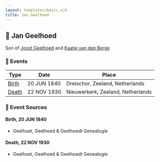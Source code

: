 ```yaml
---
layout: templates/basic.njk
title: Jan Geelhoed
---
```

## 🔵 Jan Geelhoed

Son of [Joost Geelhoed](/people/7/72031888) and [Kaatje van den Berge](/people/3/32271874)

### 📆 Events

Type | Date | Place
------ | ------ | ------
[Birth](#event-da4402a1-5960-4910-b7f0-bb0b8670911b) | 20 JUN 1840 | Dreischor, Zeeland, Netherlands
[Death](#event-3e30f014-c1b5-42c4-9aca-6a52449842b7) | 22 NOV 1930 | Nieuwerkerk, Zeeland, Netherlands

### 📰 Event Sources

#### <a id="event-da4402a1-5960-4910-b7f0-bb0b8670911b"></a> Birth, 20 JUN 1840
* Geelhoet, Geelhoed & Geelhoedt Genealogie

#### <a id="event-3e30f014-c1b5-42c4-9aca-6a52449842b7"></a> Death, 22 NOV 1930
* Geelhoet, Geelhoed & Geelhoedt Genealogie